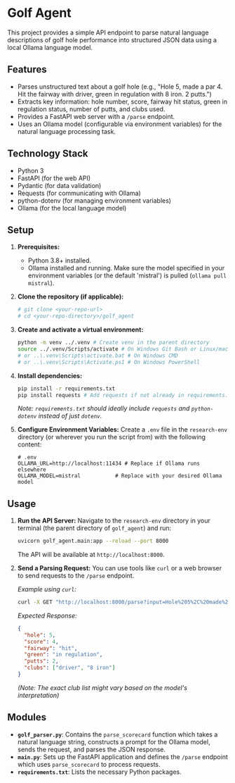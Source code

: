 # Golf Agent

This project provides a simple API endpoint to parse natural language descriptions of golf hole performance into structured JSON data using a local Ollama language model.

## Features

*   Parses unstructured text about a golf hole (e.g., "Hole 5, made a par 4. Hit the fairway with driver, green in regulation with 8 iron. 2 putts.")
*   Extracts key information: hole number, score, fairway hit status, green in regulation status, number of putts, and clubs used.
*   Provides a FastAPI web server with a `/parse` endpoint.
*   Uses an Ollama model (configurable via environment variables) for the natural language processing task.

## Technology Stack

*   Python 3
*   FastAPI (for the web API)
*   Pydantic (for data validation)
*   Requests (for communicating with Ollama)
*   python-dotenv (for managing environment variables)
*   Ollama (for the local language model)

## Setup

1.  **Prerequisites:**
    *   Python 3.8+ installed.
    *   Ollama installed and running. Make sure the model specified in your environment variables (or the default 'mistral') is pulled (`ollama pull mistral`).

2.  **Clone the repository (if applicable):**
    ```bash
    # git clone <your-repo-url>
    # cd <your-repo-directory>/golf_agent
    ```

3.  **Create and activate a virtual environment:**
    ```bash
    python -m venv ../.venv # Create venv in the parent directory
    source ../.venv/Scripts/activate # On Windows Git Bash or Linux/macOS
    # or ..\.venv\Scripts\activate.bat # On Windows CMD
    # or ..\.venv\Scripts\Activate.ps1 # On Windows PowerShell
    ```

4.  **Install dependencies:**
    ```bash
    pip install -r requirements.txt
    pip install requests # Add requests if not already in requirements.txt
    ```
    *Note: `requirements.txt` should ideally include `requests` and `python-dotenv` instead of just `dotenv`.*

5.  **Configure Environment Variables:**
    Create a `.env` file in the `research-env` directory (or wherever you run the script from) with the following content:
    ```dotenv
    # .env
    OLLAMA_URL=http://localhost:11434 # Replace if Ollama runs elsewhere
    OLLAMA_MODEL=mistral           # Replace with your desired Ollama model
    ```

## Usage

1.  **Run the API Server:**
    Navigate to the `research-env` directory in your terminal (the parent directory of `golf_agent`) and run:
    ```bash
    uvicorn golf_agent.main:app --reload --port 8000
    ```
    The API will be available at `http://localhost:8000`.

2.  **Send a Parsing Request:**
    You can use tools like `curl` or a web browser to send requests to the `/parse` endpoint.

    *Example using `curl`:*
    ```bash
    curl -X GET "http://localhost:8000/parse?input=Hole%205%2C%20made%20a%20par%204.%20Hit%20the%20fairway%20with%20driver%2C%20green%20in%20regulation%20with%208%20iron.%202%20putts."
    ```

    *Expected Response:*
    ```json
    {
      "hole": 5,
      "score": 4,
      "fairway": "hit",
      "green": "in regulation",
      "putts": 2,
      "clubs": ["driver", "8 iron"]
    }
    ```
    *(Note: The exact club list might vary based on the model's interpretation)*

## Modules

*   **`golf_parser.py`**: Contains the `parse_scorecard` function which takes a natural language string, constructs a prompt for the Ollama model, sends the request, and parses the JSON response.
*   **`main.py`**: Sets up the FastAPI application and defines the `/parse` endpoint which uses `parse_scorecard` to process requests.
*   **`requirements.txt`**: Lists the necessary Python packages.

